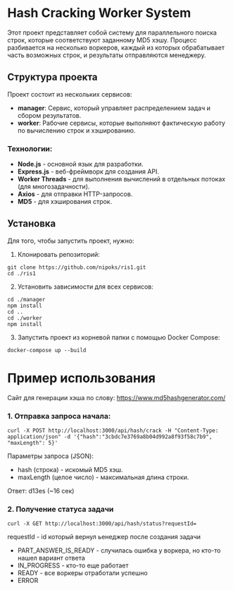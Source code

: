 # Hash Cracking Worker System

Этот проект представляет собой систему для параллельного поиска строк, которые соответствуют заданному MD5 хэшу. Процесс разбивается на несколько воркеров, каждый из которых обрабатывает часть возможных строк, и результаты отправляются менеджеру.

## Структура проекта

Проект состоит из нескольких сервисов:

- **manager**: Сервис, который управляет распределением задач и сбором результатов.
- **worker**: Рабочие сервисы, которые выполняют фактическую работу по вычислению строк и хэшированию.

### Технологии:
- **Node.js** - основной язык для разработки.
- **Express.js** - веб-фреймворк для создания API.
- **Worker Threads** - для выполнения вычислений в отдельных потоках (для многозадачности).
- **Axios** - для отправки HTTP-запросов.
- **MD5** - для хэширования строк.

## Установка

Для того, чтобы запустить проект, нужно:

1. Клонировать репозиторий:
```
git clone https://github.com/nipoks/ris1.git
cd ./ris1
```
2. Установить зависимости для всех сервисов:

```
cd ./manager
npm install
cd ..
cd ./worker
npm install
```
3. Запустить проект из корневой папки с помощью Docker Compose:

```
docker-compose up --build
```

# Пример использования
Сайт для генерации хэша по слову: https://www.md5hashgenerator.com/
### 1. Отправка запроса начала:
```
curl -X POST http://localhost:3000/api/hash/crack -H "Content-Type: application/json" -d '{"hash":"3cbdc7e3769a8b04d992a8f93f58c7b9", "maxLength": 5}'
```
Параметры запроса (JSON):

* hash (строка) - искомый MD5 хэш.
* maxLength (целое число) - максимальная длина строки.

Ответ: d13es (~16 сек)

### 2. Получение статуса задачи
```
curl -X GET http://localhost:3000/api/hash/status?requestId=
```
requestId - id который вернул ьенеджер после создания задачи
* PART_ANSWER_IS_READY - случилась ошибка у воркера, но кто-то нашел вариант ответа
* IN_PROGRESS - кто-то еще работает
* READY - все воркеры отработали успешно
* ERROR
